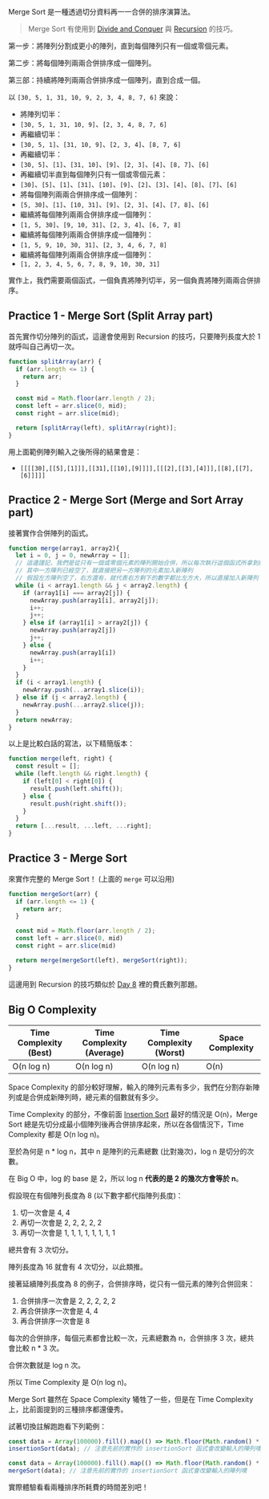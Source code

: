 <!-- Day 17 切出去合進來 升職發大財 - Merge Sort -->

Merge Sort 是一種透過切分資料再一一合併的排序演算法。

> Merge Sort 有使用到 [Divide and Conquer](https://ithelp.ithome.com.tw/articles/10296157) 與 [Recursion](https://ithelp.ithome.com.tw/articles/10296158) 的技巧。

第一步：將陣列分割成更小的陣列，直到每個陣列只有一個或零個元素。

第二步：將每個陣列兩兩合併排序成一個陣列。

第三部：持續將陣列兩兩合併排序成一個陣列，直到合成一個。

以 `[30, 5, 1, 31, 10, 9, 2, 3, 4, 8, 7, 6]` 來說：

- 將陣列切半：
- `[30, 5, 1, 31, 10, 9]`、`[2, 3, 4, 8, 7, 6]`
- 再繼續切半：
- `[30, 5, 1]`、`[31, 10, 9]`、`[2, 3, 4]`、`[8, 7, 6]`
- 再繼續切半：
- `[30, 5]`、`[1]`、`[31, 10]`、`[9]`、`[2, 3]`、`[4]`、`[8, 7]`、`[6]`
- 再繼續切半直到每個陣列只有一個或零個元素：
- `[30]`、`[5]`、`[1]`、`[31]`、`[10]`、`[9]`、`[2]`、`[3]`、`[4]`、`[8]`、`[7]`、`[6]`
- 將每個陣列兩兩合併排序成一個陣列：
- `[5, 30]`、`[1]`、`[10, 31]`、`[9]`、`[2, 3]`、`[4]`、`[7, 8]`、`[6]`
- 繼續將每個陣列兩兩合併排序成一個陣列：
- `[1, 5, 30]`、`[9, 10, 31]`、`[2, 3, 4]`、`[6, 7, 8]`
- 繼續將每個陣列兩兩合併排序成一個陣列：
- `[1, 5, 9, 10, 30, 31]`、`[2, 3, 4, 6, 7, 8]`
- 繼續將每個陣列兩兩合併排序成一個陣列：
- `[1, 2, 3, 4, 5, 6, 7, 8, 9, 10, 30, 31]`

實作上，我們需要兩個函式，一個負責將陣列切半，另一個負責將陣列兩兩合併排序。

## Practice 1 - Merge Sort (Split Array part)

首先實作切分陣列的函式，這邊會使用到 Recursion 的技巧，只要陣列長度大於 1 就呼叫自己再切一次。

```js
function splitArray(arr) {
  if (arr.length <= 1) {
    return arr;
  }

  const mid = Math.floor(arr.length / 2);
  const left = arr.slice(0, mid);
  const right = arr.slice(mid);

  return [splitArray(left), splitArray(right)];
}
```

用上面範例陣列輸入之後所得的結果會是：
- `[[[[30],[[5],[1]]],[[31],[[10],[9]]]],[[[2],[[3],[4]]],[[8],[[7],[6]]]]]`

## Practice 2 - Merge Sort (Merge and Sort Array part)

接著實作合併陣列的函式。

```js
function merge(array1, array2){
  let i = 0, j = 0, newArray = [];
  // 這邊謹記，我們是從只有一個或零個元素的陣列開始合併，所以每次執行這個函式所拿到的兩個陣列各自都會是排序過後的
  // 其中一方陣列已經空了，就直接把另一方陣列的元素加入新陣列
  // 假設左方陣列空了，右方還有，就代表右方剩下的數字都比左方大，所以直接加入新陣列
  while (i < array1.length && j < array2.length) {
    if (array1[i] === array2[j]) {
      newArray.push(array1[i], array2[j]);
      i++;
      j++;
    } else if (array1[i] > array2[j]) {
      newArray.push(array2[j])
      j++;
    } else {
      newArray.push(array1[i])
      i++;
    }
  }
  if (i < array1.length) {
    newArray.push(...array1.slice(i));
  } else if (j < array2.length) {
    newArray.push(...array2.slice(j));
  }
  return newArray;
}
```

以上是比較白話的寫法，以下精簡版本：

```js
function merge(left, right) {
  const result = [];
  while (left.length && right.length) {
    if (left[0] < right[0]) {
      result.push(left.shift());
    } else {
      result.push(right.shift());
    }
  }
  return [...result, ...left, ...right];
}
```

## Practice 3 - Merge Sort

來實作完整的 Merge Sort！ (上面的 `merge` 可以沿用)

```js
function mergeSort(arr) {
  if (arr.length <= 1) {
    return arr;
  }

  const mid = Math.floor(arr.length / 2);
  const left = arr.slice(0, mid)
  const right = arr.slice(mid)

  return merge(mergeSort(left), mergeSort(right));
}
```

這邊用到 Recursion 的技巧類似於 [Day 8](https://ithelp.ithome.com.tw/articles/10296158) 裡的費氏數列那題。

## Big O Complexity

| Time Complexity (Best) | Time Complexity (Average) | Time Complexity (Worst) | Space Complexity |
|---|---|---|---|
| O(n log n) | O(n log n) | O(n log n) | O(n) |

Space Complexity 的部分較好理解，輸入的陣列元素有多少，我們在分割存新陣列或是合併成新陣列時，總元素的個數就有多少。

Time Complexity 的部分，不像前面 [Insertion Sort](https://ithelp.ithome.com.tw/articles/10298937) 最好的情況是 O(n)，Merge Sort 總是先切分成最小個陣列後再合併排序起來，所以在各個情況下，Time Complexity 都是 O(n log n)。

至於為何是 n * log n，其中 n 是陣列的元素總數 (比對幾次)，log n 是切分的次數。

在 Big O 中，log 的 base 是 2，所以 log n **代表的是 2 的幾次方會等於 n**。

假設現在有個陣列長度為 8 (以下數字都代指陣列長度)：
1. 切一次會是 4, 4
2. 再切一次會是 2, 2, 2, 2, 2
3. 再切一次會是 1, 1, 1, 1, 1, 1, 1, 1

總共會有 3 次切分。

陣列長度為 16 就會有 4 次切分，以此類推。

接著延續陣列長度為 8 的例子，合併排序時，從只有一個元素的陣列合併回來：
1. 合併排序一次會是 2, 2, 2, 2, 2
2. 再合併排序一次會是 4, 4
3. 再合併排序一次會是 8

每次的合併排序，每個元素都會比較一次，元素總數為 n，合併排序 3 次，總共會比較 n * 3 次。

合併次數就是 log n 次。

所以 Time Complexity 是 O(n log n)。

Merge Sort 雖然在 Space Complexity 犧牲了一些，但是在 Time Complexity 上，比前面提到的三種排序都還優秀。

試著切換註解跑跑看下列範例：

```js
const data = Array(100000).fill().map(() => Math.floor(Math.random() * 100000));
insertionSort(data); // 注意先前的實作的 insertionSort 函式會改變輸入的陣列噢
```

```js
const data = Array(100000).fill().map(() => Math.floor(Math.random() * 100000));
mergeSort(data); // 注意先前的實作的 insertionSort 函式會改變輸入的陣列噢
```

實際體驗看看兩種排序所耗費的時間差別吧！
